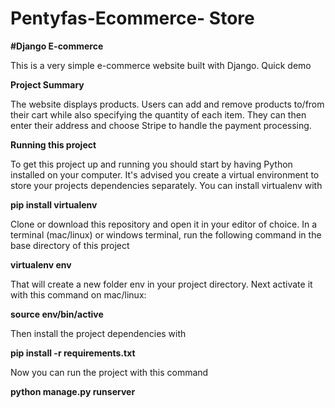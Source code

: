 # Pentyfas-Ecommerce- Store


**#Django E-commerce**

This is a very simple e-commerce website built with Django.
Quick demo


**Project Summary**

The website displays products. Users can add and remove products to/from their cart while also specifying the quantity of each item. They can then enter their address and choose Stripe to handle the payment processing.


**Running this project**

To get this project up and running you should start by having Python installed on your computer. It's advised you create a virtual environment to store your projects dependencies separately. You can install virtualenv with

**pip install virtualenv**

Clone or download this repository and open it in your editor of choice. In a terminal (mac/linux) or windows terminal, run the following command in the base directory of this project

**virtualenv env**

That will create a new folder env in your project directory. Next activate it with this command on mac/linux:

**source env/bin/active**

Then install the project dependencies with

**pip install -r requirements.txt**

Now you can run the project with this command

**python manage.py runserver**
